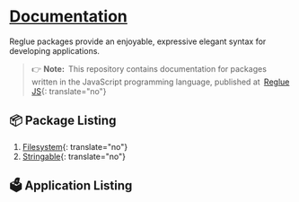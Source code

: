 # [Documentation](https://reglue4js.github.io)

Reglue packages provide an enjoyable, expressive elegant syntax for developing applications.

> 👉 **Note:**&ensp;This repository contains documentation for packages written in the JavaScript programming language, published at&ensp;[Reglue JS](https://github.com/reglue4js){: translate="no"}

## 📦 Package Listing

1.  [Filesystem](https://reglue4js.github.io/filesystem){: translate="no"}
1.  [Stringable](https://reglue4js.github.io/stringable){: translate="no"}

## 🗳 Application Listing

